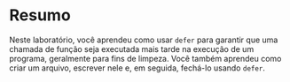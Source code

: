# Resumo

Neste laboratório, você aprendeu como usar `defer` para garantir que uma chamada de função seja executada mais tarde na execução de um programa, geralmente para fins de limpeza. Você também aprendeu como criar um arquivo, escrever nele e, em seguida, fechá-lo usando `defer`.

